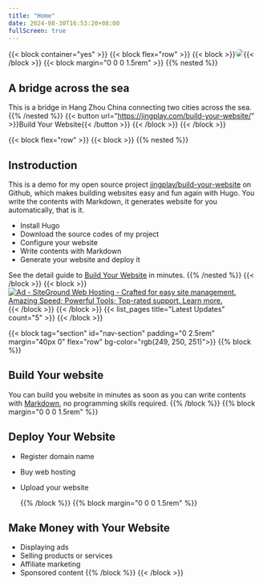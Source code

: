 ```yaml
---
title: "Home"
date: 2024-08-30T16:53:20+08:00
fullScreen: true
---
```


{{< block container="yes" >}}
  {{< block flex="row" >}}
    {{< block >}}<img src="images/bridge.jpg" style="border-radius: 20px;">{{< /block >}}
    {{< block margin="0 0 0 1.5rem" >}}
      {{% nested %}}
## A bridge across the sea

This is a bridge in Hang Zhou China connecting two cities across the sea.
      {{% /nested %}}
      {{< button url="https://jingplay.com/build-your-website/" >}}Build Your Website{{< /button >}}
    {{< /block >}}
  {{< /block >}}

  {{< block flex="row" >}}
    {{< block >}}
      {{% nested %}}
## Instroduction
This is a demo for my open source project [jingplay/build-your-website](https://github.com/jingplay/build-your-website/) on Github, which makes building websites easy and fun again with Hugo. You write the contents with Markdown, it generates website for you automatically, that is it.
- Install Hugo
- Download the source codes of my project
- Configure your website
- Write contents with Markdown
- Generate your website and deploy it

See the detail guide to [Build Your Website](/build-your-website/) in minutes.
      {{% /nested %}}
    {{< /block >}}
    {{< block >}}
<a href="https://www.siteground.com/go/f1q6p50l85" target="_blank"><img border="0" src="https://siteground.com/static/affiliate/en/USD/general_EN_USD_general-hosting-half-page-light.jpg" alt="Ad - SiteGround Web Hosting - Crafted for easy site management. Amazing Speed; Powerful Tools; Top-rated support. Learn more."></a>
    {{< /block >}}
  {{< /block >}}
  {{< list_pages title="Latest Updates" count="5" >}}
{{< /block >}}

{{< block tag="section" id="nav-section" padding="0 2.5rem" margin="40px 0" flex="row" bg-color="rgb(249, 250, 251)">}}
  {{% block %}}
## Build Your website

You can build you website in minutes as soon as you can write contents with [Markdown](/build-your-website/markdown-basis/), no programming skills required.
  {{% /block %}}
  {{% block margin="0 0 0 1.5rem" %}}
## Deploy Your Website
- Register domain name
- Buy web hosting
- Upload your website

  {{% /block %}}
  {{% block margin="0 0 0 1.5rem" %}}
## Make Money with Your Website
- Displaying ads
- Selling products or services
- Affiliate marketing
- Sponsored content
  {{% /block %}}
{{< /block >}}
